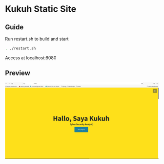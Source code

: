 # Kukuh Static Site

## Guide

Run restart.sh to build and start

```bash
. ./restart.sh
```

Access at localhost:8080

## Preview

![PREVIEW](/preview/preview.png)
